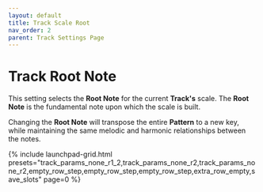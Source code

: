 ```yaml
---
layout: default
title: Track Scale Root
nav_order: 2
parent: Track Settings Page
---
```


# Track Root Note

This setting selects the **Root Note** for the current **Track's** scale. The **Root Note** is the fundamental note upon which the scale is built.

Changing the **Root Note** will transpose the entire **Pattern** to a new key, while maintaining the same melodic and harmonic relationships between the notes.

{% include launchpad-grid.html presets="track_params_none_r1_2,track_params_none_r2,track_params_none_r2,empty_row_step,empty_row_step,empty_row_step,extra_row_empty,save_slots" page=0 %}
